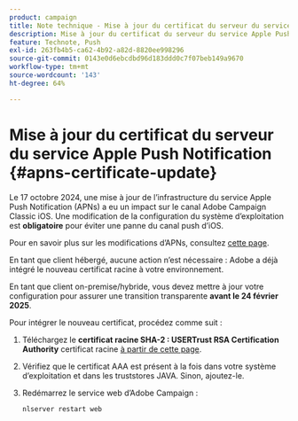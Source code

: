 ```yaml
---
product: campaign
title: Note technique - Mise à jour du certificat du serveur du service Apple Push Notification
description: Mise à jour du certificat du serveur du service Apple Push Notification
feature: Technote, Push
exl-id: 263fb4b5-ca62-4b92-a82d-8820ee998296
source-git-commit: 0143e0d6ebcdbd96d183ddd0c7f07beb149a9670
workflow-type: tm+mt
source-wordcount: '143'
ht-degree: 64%

---
```


# Mise à jour du certificat du serveur du service Apple Push Notification {#apns-certificate-update}



Le 17 octobre 2024, une mise à jour de l’infrastructure du service Apple Push Notification (APNs) a eu un impact sur le canal Adobe Campaign Classic iOS. Une modification de la configuration du système d’exploitation est **obligatoire** pour éviter une panne du canal push d’iOS.

Pour en savoir plus sur les modifications d’APNs, consultez [cette page](https://developer.apple.com/news/?id=09za8wzy).

En tant que client hébergé, aucune action n’est nécessaire : Adobe a déjà intégré le nouveau certificat racine à votre environnement.

En tant que client on-premise/hybride, vous devez mettre à jour votre configuration pour assurer une transition transparente **avant le 24 février 2025**.

Pour intégrer le nouveau certificat, procédez comme suit :

1. Téléchargez le **certificat racine SHA-2 : USERTrust RSA Certification Authority** certificat racine [à partir de cette page](https://www.sectigo.com/knowledge-base/detail/Sectigo-Intermediate-Certificates/kA01N000000rfBO).

1. Vérifiez que le certificat AAA est présent à la fois dans votre système d’exploitation et dans les truststores JAVA. Sinon, ajoutez-le.

1. Redémarrez le service web d’Adobe Campaign :

   ```
   nlserver restart web
   ```
